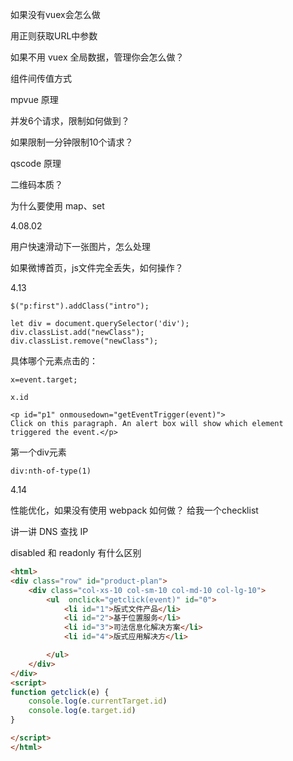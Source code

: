 如果没有vuex会怎么做



用正则获取URL中参数  



如果不用 vuex 全局数据，管理你会怎么做？

组件间传值方式



mpvue 原理

并发6个请求，限制如何做到？

如果限制一分钟限制10个请求？



qscode 原理

二维码本质？

为什么要使用 map、set



4.08.02

用户快速滑动下一张图片，怎么处理

如果微博首页，js文件完全丢失，如何操作？



4.13

```
$("p:first").addClass("intro");

let div = document.querySelector('div');
div.classList.add("newClass");
div.classList.remove("newClass");

```

具体哪个元素点击的：

```
x=event.target; 

x.id

<p id="p1" onmousedown="getEventTrigger(event)">
Click on this paragraph. An alert box will show which element triggered the event.</p>
```

第一个div元素

```
div:nth-of-type(1)
```

4.14

性能优化，如果没有使用 webpack 如何做？
给我一个checklist

讲一讲 DNS 查找 IP 

disabled 和  readonly 有什么区别

```html
<html>
<div class="row" id="product-plan">
    <div class="col-xs-10 col-sm-10 col-md-10 col-lg-10">
        <ul  onclick="getclick(event)" id="0">
            <li id="1">版式文件产品</li>
            <li id="2">基于位置服务</li>
            <li id="3">司法信息化解决方案</li>
            <li id="4">版式应用解决方</li>

        </ul>
    </div>
</div>
<script>
function getclick(e) {
    console.log(e.currentTarget.id)
    console.log(e.target.id)
}

</script>
</html>
```